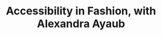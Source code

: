 ---
title: Accessibility in Fashion, with Alexandra Ayaub
thumbnailTitle: Accessibility in Fashion
hosts:
  - Adrianne Mallett
  - Alexandra Ayaub
---